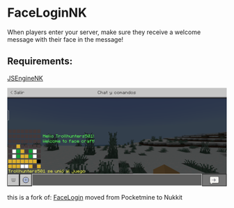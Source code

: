 # FaceLoginNK
When players enter your server, make sure they receive a welcome message with their face in the message!
## Requirements:

[JSEngineNK](https://cloudburstmc.org/resources/jsenginenk.939/)

![FaceLoginIMG](https://github.com/Trollhunters501/FaceLoginNK/raw/main/Screenshot_20240703-010605.png)

this is a fork of: [FaceLogin](https://github.com/Muqsit/FaceLogin/) moved from Pocketmine to Nukkit
